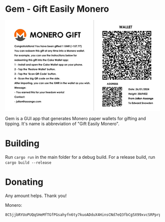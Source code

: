 # Gem - Gift Easily Monero
![Example](./assets/example.jpg)

Gem is a GUI app that generates Monero paper wallets for gifting and tipping. It's name is abbreviation of "Gift Easily Monero".

# Building

Run `cargo run` in the main folder for a debug build. For a release build, run `cargo build --release`

# Donating

Any amount helps. Thank you!

Monero:
```
8C5jjbRYUoPUQqSHeMfTGfPGsahyfn6ty7kuoADduX4HinsCNd7eQ3fbCg5X99xvcSRPprprMpVMGXsgNEtdxug35hvi8a2
```